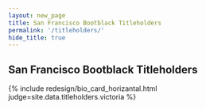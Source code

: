 ```yaml
---
layout: new_page
title: San Francisco Bootblack Titleholders
permalink: '/titleholders/'
hide_title: true
---
```


## San Francisco Bootblack Titleholders

<div class="vspace2">

{% include redesign/bio_card_horizantal.html judge=site.data.titleholders.victoria %}

<!-- <div class="vspace2">

{% include redesign/bio_card_horizantal_small.html photoRight=true judge=site.data.titleholders.victoria %} -->
